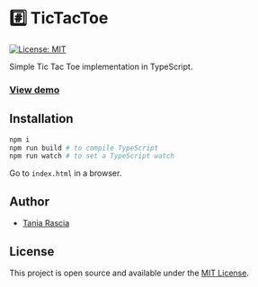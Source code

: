 # #️⃣ TicTacToe

[![License: MIT](https://img.shields.io/badge/License-MIT-blue.svg)](https://opensource.org/licenses/MIT)

Simple Tic Tac Toe implementation in TypeScript.

### [View demo](src/validation.ts)

## Installation

```bash
npm i
npm run build # to compile TypeScript
npm run watch # to set a TypeScript watch
```

Go to `index.html` in a browser.

## Author

- [Tania Rascia](https://www.taniarascia.com)

## License

This project is open source and available under the [MIT License](LICENSE).

